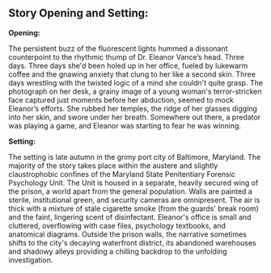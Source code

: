 ## Story Opening and Setting:

**Opening:**

The persistent buzz of the fluorescent lights hummed a dissonant counterpoint to the rhythmic thump of Dr. Eleanor Vance’s head. Three days. Three days she'd been holed up in her office, fueled by lukewarm coffee and the gnawing anxiety that clung to her like a second skin. Three days wrestling with the twisted logic of a mind she couldn't quite grasp. The photograph on her desk, a grainy image of a young woman's terror-stricken face captured just moments before her abduction, seemed to mock Eleanor’s efforts. She rubbed her temples, the ridge of her glasses digging into her skin, and swore under her breath. Somewhere out there, a predator was playing a game, and Eleanor was starting to fear he was winning.

**Setting:**

The setting is late autumn in the grimy port city of Baltimore, Maryland. The majority of the story takes place within the austere and slightly claustrophobic confines of the Maryland State Penitentiary Forensic Psychology Unit. The Unit is housed in a separate, heavily secured wing of the prison, a world apart from the general population. Walls are painted a sterile, institutional green, and security cameras are omnipresent. The air is thick with a mixture of stale cigarette smoke (from the guards' break room) and the faint, lingering scent of disinfectant. Eleanor's office is small and cluttered, overflowing with case files, psychology textbooks, and anatomical diagrams. Outside the prison walls, the narrative sometimes shifts to the city's decaying waterfront district, its abandoned warehouses and shadowy alleys providing a chilling backdrop to the unfolding investigation.
